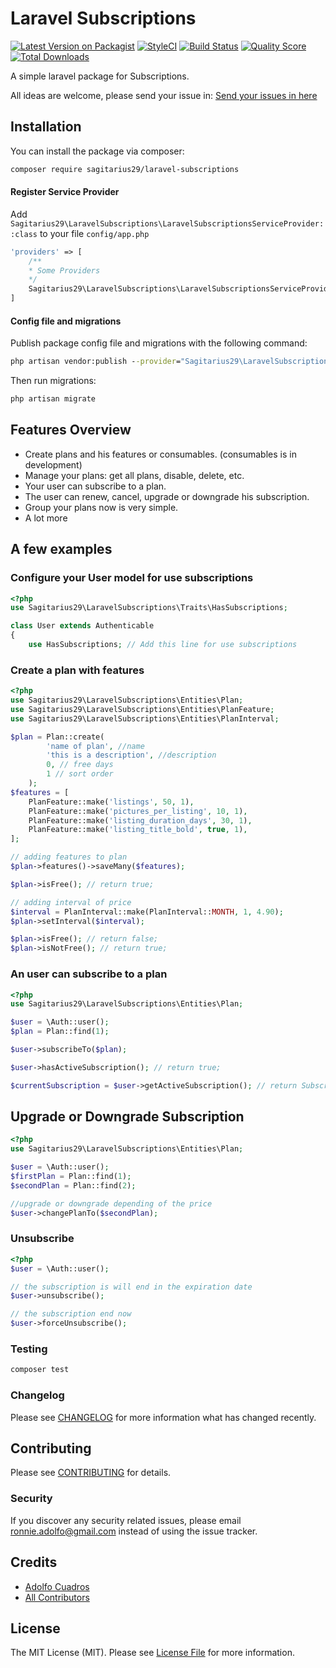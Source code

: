 # Laravel Subscriptions

[![Latest Version on Packagist](https://img.shields.io/packagist/v/sagitarius29/laravel-subscriptions.svg?style=flat-square)](https://packagist.org/packages/sagitarius29/laravel-subscriptions)
[![StyleCI](https://github.styleci.io/repos/217646946/shield)](https://github.styleci.io/repos/217646946)
[![Build Status](https://img.shields.io/travis/sagitarius29/laravel-subscriptions/master.svg?style=flat-square)](https://travis-ci.org/sagitarius29/laravel-subscriptions)
[![Quality Score](https://img.shields.io/scrutinizer/g/sagitarius29/laravel-subscriptions.svg?style=flat-square)](https://scrutinizer-ci.com/g/sagitarius29/laravel-subscriptions)
[![Total Downloads](https://img.shields.io/packagist/dt/sagitarius29/laravel-subscriptions.svg?style=flat-square)](https://packagist.org/packages/sagitarius29/laravel-subscriptions)

A simple laravel package for Subscriptions.

All ideas are welcome, please send your issue in: [Send your issues in here](https://github.com/sagitarius29/laravel-subscriptions/issues/new)

## Installation

You can install the package via composer:

```bash
composer require sagitarius29/laravel-subscriptions
```

#### Register Service Provider
Add `Sagitarius29\LaravelSubscriptions\LaravelSubscriptionsServiceProvider::class` to your file `config/app.php`

```php
'providers' => [
    /**
    * Some Providers
    */
    Sagitarius29\LaravelSubscriptions\LaravelSubscriptionsServiceProvider::class
]
```

#### Config file and migrations
Publish package config file and migrations with the following command:
```cmd
php artisan vendor:publish --provider="Sagitarius29\LaravelSubscriptions\LaravelSubscriptionsServiceProvider"
```

Then run migrations:
```cmd
php artisan migrate
```

## Features Overview

- Create plans and his features or consumables. (consumables is in development)
- Manage your plans: get all plans, disable, delete, etc.
- Your user can subscribe to a plan.
- The user can renew, cancel, upgrade or downgrade his subscription.
- Group your plans now is very simple.
- A lot more

## A few examples

### Configure your User model for use subscriptions
````php
<?php
use Sagitarius29\LaravelSubscriptions\Traits\HasSubscriptions;

class User extends Authenticable
{
    use HasSubscriptions; // Add this line for use subscriptions
````

### Create a plan with features

```php
<?php
use Sagitarius29\LaravelSubscriptions\Entities\Plan;
use Sagitarius29\LaravelSubscriptions\Entities\PlanFeature;
use Sagitarius29\LaravelSubscriptions\Entities\PlanInterval;

$plan = Plan::create(
        'name of plan', //name
        'this is a description', //description
        0, // free days
        1 // sort order
    );
$features = [
    PlanFeature::make('listings', 50, 1),
    PlanFeature::make('pictures_per_listing', 10, 1),
    PlanFeature::make('listing_duration_days', 30, 1),
    PlanFeature::make('listing_title_bold', true, 1),
];

// adding features to plan
$plan->features()->saveMany($features);

$plan->isFree(); // return true;

// adding interval of price
$interval = PlanInterval::make(PlanInterval::MONTH, 1, 4.90);
$plan->setInterval($interval);

$plan->isFree(); // return false;
$plan->isNotFree(); // return true; 
```

### An user can subscribe to a plan
```php
<?php
use Sagitarius29\LaravelSubscriptions\Entities\Plan;

$user = \Auth::user();
$plan = Plan::find(1);

$user->subscribeTo($plan);

$user->hasActiveSubscription(); // return true;

$currentSubscription = $user->getActiveSubscription(); // return Subscription object;

```

## Upgrade or Downgrade Subscription
````php
<?php
use Sagitarius29\LaravelSubscriptions\Entities\Plan;

$user = \Auth::user();
$firstPlan = Plan::find(1);
$secondPlan = Plan::find(2);

//upgrade or downgrade depending of the price
$user->changePlanTo($secondPlan);
````

### Unsubscribe
````php
<?php
$user = \Auth::user();

// the subscription is will end in the expiration date
$user->unsubscribe();

// the subscription end now
$user->forceUnsubscribe();
````

### Testing

``` bash
composer test
```

### Changelog

Please see [CHANGELOG](CHANGELOG.md) for more information what has changed recently.

## Contributing

Please see [CONTRIBUTING](CONTRIBUTING.md) for details.

### Security

If you discover any security related issues, please email ronnie.adolfo@gmail.com instead of using the issue tracker.

## Credits

- [Adolfo Cuadros](https://github.com/sagitarius29)
- [All Contributors](../../contributors)

## License

The MIT License (MIT). Please see [License File](LICENSE.md) for more information.
